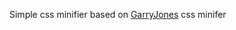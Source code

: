 Simple css minifier based on [GarryJones](https://github.com/GaryJones/Simple-PHP-CSS-Minification/) css minifer

